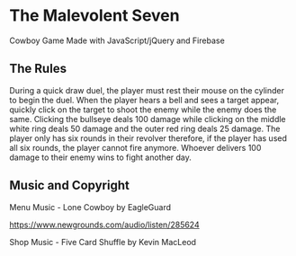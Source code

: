 # The Malevolent Seven

Cowboy Game Made with JavaScript/jQuery and Firebase

## The Rules

During a quick draw duel, the player must rest their mouse on the cylinder to begin the duel. When the player hears a bell and sees a target appear, quickly click on the target to shoot the enemy while the enemy does the same. Clicking the bullseye deals 100 damage while clicking on the middle white ring deals 50 damage and the outer red ring deals 25 damage. The player only has six rounds in their revolver therefore, if the player has used all six rounds, the player cannot fire anymore. Whoever delivers 100 damage to their enemy wins to fight another day.

## Music and Copyright

Menu Music - Lone Cowboy by EagleGuard

https://www.newgrounds.com/audio/listen/285624

Shop Music - Five Card Shuffle by Kevin MacLeod
